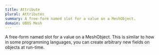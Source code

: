 ```yaml
---
title: Attribute
plural: Attributes
summary: A free-form named slot for a value on a MeshObject.
domain: UBOS Mesh
---
```


A free-form named slot for a value on a MeshObject.
This is similar to how in some programming languages, you can
create arbitrary new fields on objects at run-time.
